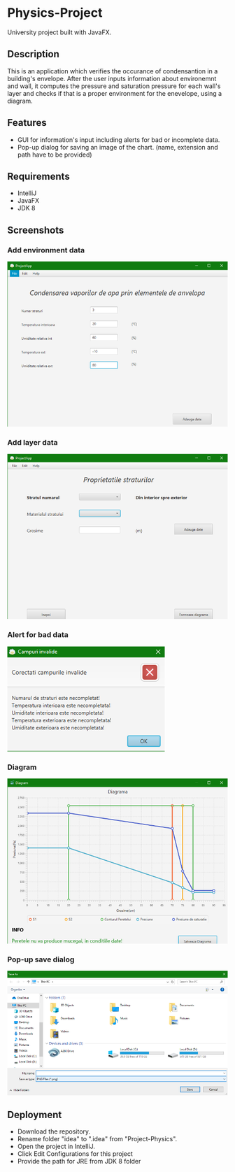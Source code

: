 # Physics-Project
University project built with JavaFX.

## Description
This is an application which verifies the occurance of condensantion in a building's envelope.
After the user inputs information about environemnt and wall, it computes the pressure and saturation pressure for each wall's layer and checks if that is a proper environment for the enevelope, using a diagram.

## Features
  - GUI for information's input including alerts for bad or incomplete data. 
  - Pop-up dialog for saving an image of the chart. (name, extension and path have to be provided)

## Requirements

  - IntelliJ
  - JavaFX
  - JDK 8

## Screenshots

### Add environment data
![alt_text](https://github.com/paulzamfir98/Physics-Project/blob/master/Screenshots/1.png)

### Add layer data
![alt_text](https://github.com/paulzamfir98/Physics-Project/blob/master/Screenshots/2.png)

### Alert for bad data
![alt_text](https://github.com/paulzamfir98/Physics-Project/blob/master/Screenshots/3.png)

### Diagram
![alt_text](https://github.com/paulzamfir98/Physics-Project/blob/master/Screenshots/4.png)

### Pop-up save dialog
![alt_text](https://github.com/paulzamfir98/Physics-Project/blob/master/Screenshots/5.png)

## Deployment
   - Download the repository.
   - Rename folder "idea" to ".idea" from "Project-Physics".
   - Open the project in IntelliJ.
   - Click Edit Configurations for this project
   - Provide the path for JRE from JDK 8 folder
